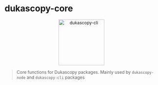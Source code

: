 <h1>dukascopy-core</h1>

<p align="center"><img width="150" src="https://github.com/Leo4815162342/dukascopy-node/blob/feat/workspaces/packages/dukascopy-core/dukascopy-core.png?raw=true" alt="dukascopy-cli"></p>

> Core functions for Dukascopy packages. Mainly used by `dukascopy-node` and `dukascopy-cli` packages
